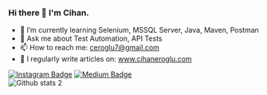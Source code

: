 ### Hi there 👋 I'm Cihan.

- 🌱 I’m currently learning Selenium, MSSQL Server, Java, Maven, Postman 
- 💬 Ask me about Test Automation, API Tests
- 📫 How to reach me: ceroglu7@gmail.com
- 💬 I regularly write articles on: www.cihaneroglu.com


[![Instagram Badge](https://img.shields.io/badge/-Instagram-C13584?style=flat-quare&labelColor=C13584&logo=instagram&logoColor=white&link=https://www.instagram.com/cihaneou)](link) 
[![Medium Badge](https://img.shields.io/badge/-Medium-757575?style=flat-quare&labelColor=757575&logo=Medium&logoColor=white&link=https://medium.com/cihan-ero%C4%9Flu-blog)](link) 
<br>
![Github stats 2](https://github-readme-stats.vercel.app/api?username=ceroglu7&show_icons=true&theme=radical)
